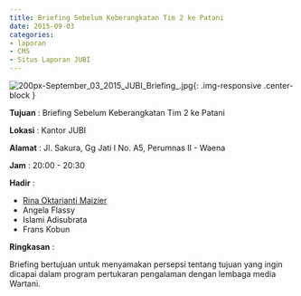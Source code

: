 ```yaml
---
title: Briefing Sebelum Keberangkatan Tim 2 ke Patani
date: 2015-09-03
categories:
- laporan
- CMS
- Situs Laporan JUBI
---
```


![200px-September_03_2015_JUBI_Briefing_.jpg](/uploads/200px-September_03_2015_JUBI_Briefing_.jpg){: .img-responsive .center-block }

**Tujuan** : Briefing Sebelum Keberangkatan Tim 2 ke Patani

**Lokasi** : Kantor JUBI

**Alamat** : Jl. Sakura, Gg Jati I No. A5, Perumnas II - Waena

**Jam** : 20:00 - 20:30

**Hadir** : 
* [Rina Oktarianti Maizier](http://wiki.ciptamedia.org/wiki/Rina_Oktarianti_Maizier)
* Angela Flassy
* Islami Adisubrata
* Frans Kobun

**Ringkasan** :

Briefing bertujuan untuk menyamakan persepsi tentang tujuan yang ingin dicapai dalam program pertukaran pengalaman dengan lembaga media Wartani.
